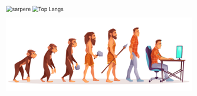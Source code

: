<img src="https://github-readme-stats.vercel.app/api?username=sarpere&show_icons=true&theme=gruvbox" alt="sarpere" /> <img src="https://github-readme-stats.vercel.app/api/top-langs/?username=sarpere&layout=compact"  valign="top" alt="Top Langs"/>

<img src="/programmer.jpg" alt="Evolation Sarper" styles="border-radius: 5px;" />

